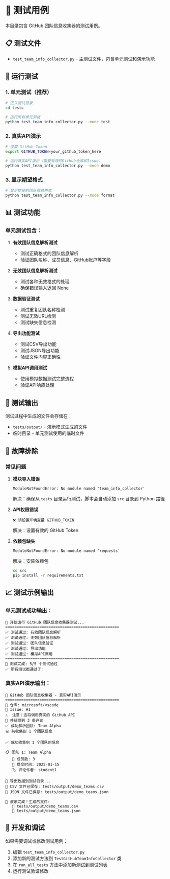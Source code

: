# 🧪 测试用例

本目录包含 GitHub 团队信息收集器的测试用例。

## 📋 测试文件

- `test_team_info_collector.py` - 主测试文件，包含单元测试和演示功能

## 🚀 运行测试

### 1. 单元测试（推荐）

```bash
# 进入测试目录
cd tests

# 运行所有单元测试
python test_team_info_collector.py --mode test
```

### 2. 真实API演示

```bash
# 设置 GitHub Token
export GITHUB_TOKEN=your_github_token_here

# 运行真实API演示（需要有效的GitHub仓库和Issue）
python test_team_info_collector.py --mode demo
```

### 3. 显示期望格式

```bash
# 显示期望的团队信息格式
python test_team_info_collector.py --mode format
```

## 📊 测试功能

### 单元测试包含：

1. **有效团队信息解析测试**
   - 测试正确格式的团队信息解析
   - 验证团队名称、成员信息、GitHub账户等字段

2. **无效团队信息解析测试**
   - 测试各种无效格式的处理
   - 确保错误输入返回 None

3. **数据验证测试**
   - 测试重复团队名称检测
   - 测试无效URL检测
   - 测试缺失信息检测

4. **导出功能测试**
   - 测试CSV导出功能
   - 测试JSON导出功能
   - 验证文件内容正确性

5. **模拟API调用测试**
   - 使用模拟数据测试完整流程
   - 验证API响应处理

## 📁 测试输出

测试过程中生成的文件会存储在：
- `tests/output/` - 演示模式生成的文件
- 临时目录 - 单元测试使用的临时文件

## 🐛 故障排除

### 常见问题

1. **模块导入错误**
   ```
   ModuleNotFoundError: No module named 'team_info_collector'
   ```
   解决：确保从 `tests` 目录运行测试，脚本会自动添加 `src` 目录到 Python 路径

2. **API权限错误**
   ```
   ❌ 请设置环境变量 GITHUB_TOKEN
   ```
   解决：设置有效的 GitHub Token

3. **依赖包缺失**
   ```
   ModuleNotFoundError: No module named 'requests'
   ```
   解决：安装依赖包
   ```bash
   cd src
   pip install -r requirements.txt
   ```

## 📈 测试示例输出

### 单元测试成功输出：
```
🧪 开始运行 GitHub 团队信息收集器测试...
==================================================
✅ 测试通过: 有效团队信息解析
✅ 测试通过: 无效团队信息解析
✅ 测试通过: 团队信息验证
✅ 测试通过: 导出功能
✅ 测试通过: 模拟API调用
==================================================
🎉 测试完成: 5/5 个测试通过
✅ 所有测试都通过了！
```

### 真实API演示输出：
```
🚀 GitHub 团队信息收集器 - 真实API演示
==================================================
📍 仓库: microsoft/vscode
📍 Issue: #1
⚠️  注意：这将调用真实的 GitHub API
📄 共获取到 3 条评论
✅ 成功解析团队: Team Alpha
📊 共收集到 1 个团队信息

✅ 成功收集到 1 个团队的信息

📋 团队 1: Team Alpha
   👥 成员数: 3
   📅 提交时间: 2025-01-15
   🏷️ 评论作者: student1

💾 导出数据到测试目录...
💾 CSV 文件已保存: tests/output/demo_teams.csv
💾 JSON 文件已保存: tests/output/demo_teams.json

🎉 演示完成！生成的文件:
   📄 tests/output/demo_teams.csv
   📄 tests/output/demo_teams.json
```

## 🔧 开发和调试

如果需要调试或修改测试用例：

1. 编辑 `test_team_info_collector.py`
2. 添加新的测试方法到 `TestGitHubTeamInfoCollector` 类
3. 在 `run_all_tests` 方法中添加新测试到测试列表
4. 运行测试验证修改 